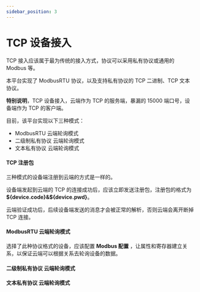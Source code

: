 ```yaml
---
sidebar_position: 3
---
```


# TCP 设备接入

TCP 接入应该属于最为传统的接入方式，协议可以采用私有协议或通用的 Modbus 等。

本平台实现了 ModbusRTU 协议，以及支持私有协议的 TCP 二进制、TCP 文本协议。

**特别说明**，TCP 设备接入，云端作为 TCP 的服务端，暴漏的 15000 端口号，设备端作为 TCP 的客户端。

目前，该平台实现以下三种模式：

- ModbusRTU 云端轮询模式
- 二级制私有协议 云端轮询模式
- 文本私有协议 云端轮询模式

#### TCP 注册包

三种模式的设备端注册到云端的方式是一样的。

设备端发起到云端的 TCP 的连接成功后，应该立即发送注册包，注册包的格式为 **${device.code}&${device.pwd}**。

云端验证成功后，后续设备端发送的消息才会被正常的解析，否则云端会离开断掉 TCP 连接。

#### ModbusRTU 云端轮询模式

选择了此种协议格式的设备，应该配置 **Modbus 配置** ，让属性和寄存器建立关系，以保证云端可以根据关系去轮询设备的数据。

#### 二级制私有协议 云端轮询模式

#### 文本私有协议 云端轮询模式
